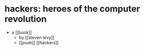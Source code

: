 # hackers: heroes of the computer revolution

- a [[book]]
  - by [[steven levy]]
  - [[push]] [[hackers]]

